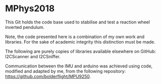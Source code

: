# MPhys2018

This Git holds the code base used to stabilise and test a reaction wheel inverted pendulum. 

Note, the code presented here is a combination of my own work and libraries. For the sake of academic integrity this distinction must be made.

The following are purely copies of libraries available elsewhere on GitHub: I2CScanner and I2CSniffer.

Communication between the IMU and arduino was achieved using code, modified and adapted by me, from the following repository: <a href="url">https://github.com/bolderflight/MPU9250</a>.
